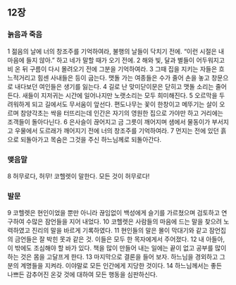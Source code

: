 ## 12장
### 늙음과 죽음
1 젊음의 날에 너의 창조주를 기억하여라, 불행의 날들이 닥치기 전에. “이런 시절은 내 마음에 들지 않아.” 하고 네가 말할 때가 오기 전에.
2 해와 빛, 달과 별들이 어두워지고 비 온 뒤 구름이 다시 몰려오기 전에 그분을 기억하여라.
3 그때 집을 지키는 자들은 흐느적거리고 힘센 사내들은 등이 굽는다. 맷돌 가는 여종들은 수가 줄어 손을 놓고 창문으로 내다보던 여인들은 생기를 잃는다.
4 길로 난 맞미닫이문은 닫히고 맷돌 소리는 줄어든다. 새들이 지저귀는 시간에 일어나지만 노랫소리는 모두 희미해진다.
5 오르막을 두려워하게 되고 길에서도 무서움이 앞선다. 편도나무는 꽃이 한창이고 메뚜기는 살이 오르며 참양각초는 싹을 터뜨리는데 인간은 자기의 영원한 집으로 가야만 하고 거리에는 조객들이 돌아다닌다.
6 은사슬이 끊어지고 금 그릇이 깨어지며 샘에서 물동이가 부서지고 우물에서 도르래가 깨어지기 전에 너의 창조주를 기억하여라.
7 먼지는 전에 있던 흙으로 되돌아가고 목숨은 그것을 주신 하느님께로 되돌아간다.
### 맺음말
8 허무로다, 허무! 코헬렛이 말한다. 모든 것이 허무로다!
### 발문
9 코헬렛은 현인이었을 뿐만 아니라 끊임없이 백성에게 슬기를 가르쳤으며 검토하고 연구하여 수많은 잠언들을 지어 내었다.
10 코헬렛은 사람들의 마음에 드는 말을 찾으려 노력하였고 진리의 말을 바르게 기록하였다.
11 현인들의 말은 몰이 막대기와 같고 잠언집의 금언들은 잘 박힌 못과 같은 것. 이들은 모두 한 목자에게서 주어졌다.
12 내 아들아, 이 밖에도 조심해야 할 바가 있다. 책을 많이 만들어 내는 일에는 끝이 없고 공부를 많이 하는 것은 몸을 고달프게 한다.
13 마지막으로 결론을 들어 보자. 하느님을 경외하고 그분의 계명들을 지켜라. 이야말로 모든 인간에게 지당한 것이다.
14 하느님께서는 좋든 나쁘든 감추어진 온갖 것에 대하여 모든 행동을 심판하신다.
